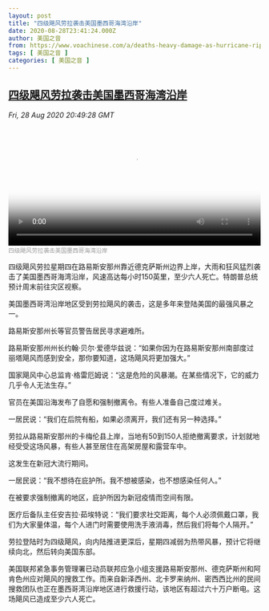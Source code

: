 ```yaml
---
layout: post
title: "四级飓风劳拉袭击美国墨西哥海湾沿岸"
date: 2020-08-28T23:41:24.000Z
author: 美国之音
from: https://www.voachinese.com/a/deaths-heavy-damage-as-hurricane-rips-through-us-gulf-coast-20200828/5562328.html
tags: [ 美国之音 ]
categories: [ 美国之音 ]
---
```

<!--1598658084000-->
[四级飓风劳拉袭击美国墨西哥海湾沿岸](https://www.voachinese.com/a/deaths-heavy-damage-as-hurricane-rips-through-us-gulf-coast-20200828/5562328.html)
------

<div>
<div><i>Fri, 28 Aug 2020 20:49:28 GMT</i></div><video poster="https://images.weserv.nl?url=gdb.voanews.com/c2a24b5b-2c8c-4cfd-9a93-ab7bbc306011_tv_r1_s_w900.jpg" src="https://av.voanews.com/Videoroot/Pangeavideo/2020/08/c/c2/c2a24b5b-2c8c-4cfd-9a93-ab7bbc306011_240p.mp4" style="width:100%" controls></video><div><small style="color: #999;">四级飓风劳拉袭击美国墨西哥海湾沿岸</small></div><p>四级飓风劳拉星期四在路易斯安那州靠近德克萨斯州边界上岸，大雨和狂风猛烈袭击了美国墨西哥海湾沿岸，风速高达每小时150英里，至少六人死亡。特朗普总统预计周末前往灾区视察。</p><p>美国墨西哥湾沿岸地区受到劳拉飓风的袭击，这是多年来登陆美国的最强风暴之一。</p><p>路易斯安那州长等官员警告居民寻求避难所。</p><p>路易斯安那州州长约翰·贝尔·爱德华兹说：“如果你因为在路易斯安那州南部度过丽塔飓风而感到安全，那你要知道，这场飓风将更加强大。”</p><p>国家飓风中心总监肯·格雷厄姆说：“这是危险的风暴潮。在某些情况下，它的威力几乎令人无法生存。”</p><p>官员在美国沿海发布了自愿和强制撤离令。有些人准备自己度过难关。</p><p>一居民说：“我们在后院有船，如果必须离开，我们还有另一种选择。”</p><p>劳拉从路易斯安那州的卡梅伦县上岸，当地有50到150人拒绝撤离要求，计划就地经受受这场风暴，有些人甚至居住在高架房屋和露营车中。</p><p>这发生在新冠大流行期间。</p><p>一居民说：“我不想待在庇护所。我不想被感染，也不想感染任何人。”</p><p>在被要求强制撤离的地区，庇护所因为新冠疫情而空间有限。</p><p>医疗后备队主任安吉拉·茹埃特说：“我们要求社交距离，每个人必须佩戴口罩，我们为大家量体温，每个人进门时需要使用洗手液消毒，然后我们将每个人隔开。”</p><p>劳拉登陆时为四级飓风，向内陆推进更深后，星期四减弱为热带风暴，预计它将继续向北，然后转向美国东部。</p><p>美国联邦紧急事务管理署已动员联邦应急小组支援路易斯安那州、德克萨斯州和阿肯色州应对飓风的搜救工作。而来自新泽西州、北卡罗来纳州、密西西比州的民间搜救团队也正在墨西哥湾沿岸地区进行救援行动，该地区有超过六十万户断电。这场飓风已造成至少六人死亡。</p>
</div>
